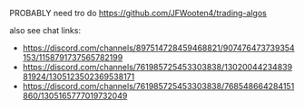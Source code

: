 PROBABLY need tro do https://github.com/JFWooten4/trading-algos

also see chat links:
- https://discord.com/channels/897514728459468821/907476473739354153/1158791737565782199
- https://discord.com/channels/761985725453303838/1302004423483981924/1305123502369538171
- https://discord.com/channels/761985725453303838/768548664284151860/1305165777019732049
